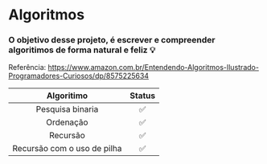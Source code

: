 # Algoritmos

### O objetivo desse projeto, é escrever e compreender algoritimos de forma natural e feliz :bulb:

Referência: https://www.amazon.com.br/Entendendo-Algoritmos-Ilustrado-Programadores-Curiosos/dp/8575225634


| Algoritimo | Status 
| :---: | :---: | 
| Pesquisa binaria | :white_check_mark: |
| Ordenação | :white_check_mark: |
| Recursão | :white_check_mark: |
| Recursão com o uso de pilha | :white_check_mark: |
